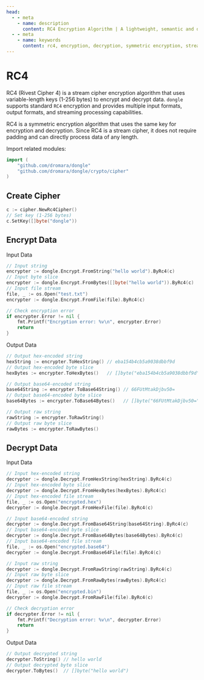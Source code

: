 ```yaml
---
head:
  - - meta
    - name: description
      content: RC4 Encryption Algorithm | A lightweight, semantic and developer-friendly golang encoding & crypto library
  - - meta
    - name: keywords
      content: rc4, encryption, decryption, symmetric encryption, stream cipher
---
```


# RC4

RC4 (Rivest Cipher 4) is a stream cipher encryption algorithm that uses variable-length keys (1-256 bytes) to encrypt and decrypt data. `dongle` supports standard `RC4` encryption and provides multiple input formats, output formats, and streaming processing capabilities.

RC4 is a symmetric encryption algorithm that uses the same key for encryption and decryption. Since RC4 is a stream cipher, it does not require padding and can directly process data of any length.

Import related modules:
```go
import (
    "github.com/dromara/dongle"
    "github.com/dromara/dongle/crypto/cipher"
)
```

## Create Cipher

```go
c := cipher.NewRc4Cipher()
// Set key (1-256 bytes)
c.SetKey([]byte("dongle"))
```

## Encrypt Data

Input Data

```go
// Input string
encrypter := dongle.Encrypt.FromString("hello world").ByRc4(c)
// Input byte slice
encrypter := dongle.Encrypt.FromBytes([]byte("hello world")).ByRc4(c)
// Input file stream
file, _ := os.Open("test.txt")
encrypter := dongle.Encrypt.FromFile(file).ByRc4(c)

// Check encryption error
if encrypter.Error != nil {
	fmt.Printf("Encryption error: %v\n", encrypter.Error)
	return
}
```

Output Data

```go
// Output hex-encoded string
hexString := encrypter.ToHexString() // eba154b4cb5a9038dbbf9d
// Output hex-encoded byte slice
hexBytes := encrypter.ToHexBytes()   // []byte("eba154b4cb5a9038dbbf9d")

// Output base64-encoded string
base64String := encrypter.ToBase64String() // 66FUtMtakDjbv50=
// Output base64-encoded byte slice
base64Bytes := encrypter.ToBase64Bytes()   // []byte("66FUtMtakDjbv50=")

// Output raw string
rawString := encrypter.ToRawString()
// Output raw byte slice
rawBytes := encrypter.ToRawBytes()
```

## Decrypt Data

Input Data

```go
// Input hex-encoded string
decrypter := dongle.Decrypt.FromHexString(hexString).ByRc4(c)
// Input hex-encoded byte slice
decrypter := dongle.Decrypt.FromHexBytes(hexBytes).ByRc4(c)
// Input hex-encoded file stream
file, _ := os.Open("encrypted.hex")
decrypter := dongle.Decrypt.FromHexFile(file).ByRc4(c)

// Input base64-encoded string
decrypter := dongle.Decrypt.FromBase64String(base64String).ByRc4(c)
// Input base64-encoded byte slice
decrypter := dongle.Decrypt.FromBase64Bytes(base64Bytes).ByRc4(c)
// Input base64-encoded file stream
file, _ := os.Open("encrypted.base64")
decrypter := dongle.Decrypt.FromBase64File(file).ByRc4(c)

// Input raw string
decrypter := dongle.Decrypt.FromRawString(rawString).ByRc4(c)
// Input raw byte slice
decrypter := dongle.Decrypt.FromRawBytes(rawBytes).ByRc4(c)
// Input raw file stream
file, _ := os.Open("encrypted.bin")
decrypter := dongle.Decrypt.FromRawFile(file).ByRc4(c)

// Check decryption error
if decrypter.Error != nil {
	fmt.Printf("Decryption error: %v\n", decrypter.Error)
	return
}
```

Output Data

```go
// Output decrypted string
decrypter.ToString() // hello world
// Output decrypted byte slice
decrypter.ToBytes()  // []byte("hello world")
```
